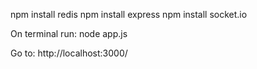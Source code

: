 npm install redis 
npm install express
npm install socket.io

On terminal run: node app.js


Go to: http://localhost:3000/